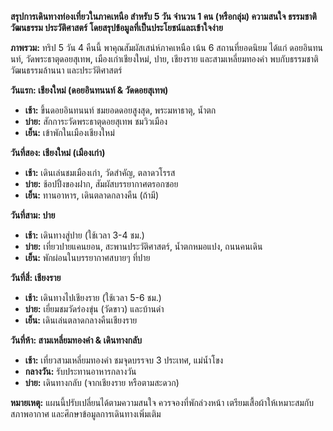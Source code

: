 **สรุปการเดินทางท่องเที่ยวในภาคเหนือ สำหรับ 5 วัน จำนวน 1 คน (หรือกลุ่ม) ความสนใจ ธรรมชาติ วัฒนธรรม ประวัติศาสตร์ โดยสรุปข้อมูลที่เป็นประโยชน์และเข้าใจง่าย**

**ภาพรวม:** ทริป 5 วัน 4 คืนนี้ พาคุณสัมผัสเสน่ห์ภาคเหนือ เน้น 6 สถานที่ยอดนิยม ได้แก่ ดอยอินทนนท์, วัดพระธาตุดอยสุเทพ, เมืองเก่าเชียงใหม่, ปาย, เชียงราย และสามเหลี่ยมทองคำ พบกับธรรมชาติ วัฒนธรรมล้านนา และประวัติศาสตร์

**วันแรก: เชียงใหม่ (ดอยอินทนนท์ & วัดดอยสุเทพ)**
* **เช้า:** ขึ้นดอยอินทนนท์ ชมยอดดอยสูงสุด, พระมหาธาตุ, น้ำตก
* **บ่าย:** สักการะวัดพระธาตุดอยสุเทพ ชมวิวเมือง
* **เย็น:** เข้าพักในเมืองเชียงใหม่

**วันที่สอง: เชียงใหม่ (เมืองเก่า)**
* **เช้า:** เดินเล่นชมเมืองเก่า, วัดสำคัญ, ตลาดวโรรส
* **บ่าย:** ช้อปปิ้งของฝาก, สัมผัสบรรยากาศตรอกซอย
* **เย็น:** ทานอาหาร, เดินตลาดกลางคืน (ถ้ามี)

**วันที่สาม: ปาย**
* **เช้า:** เดินทางสู่ปาย (ใช้เวลา 3-4 ชม.)
* **บ่าย:** เที่ยวปายแคนยอน, สะพานประวัติศาสตร์, น้ำตกหมอแปง, ถนนคนเดิน
* **เย็น:** พักผ่อนในบรรยากาศสบายๆ ที่ปาย

**วันที่สี่: เชียงราย**
* **เช้า:** เดินทางไปเชียงราย (ใช้เวลา 5-6 ชม.)
* **บ่าย:** เยี่ยมชมวัดร่องขุ่น (วัดขาว) และบ้านดำ
* **เย็น:** เดินเล่นตลาดกลางคืนเชียงราย

**วันที่ห้า: สามเหลี่ยมทองคำ & เดินทางกลับ**
* **เช้า:** เที่ยวสามเหลี่ยมทองคำ ชมจุดบรรจบ 3 ประเทศ, แม่น้ำโขง
* **กลางวัน:** รับประทานอาหารกลางวัน
* **บ่าย:** เดินทางกลับ (จากเชียงราย หรือตามสะดวก)

**หมายเหตุ:** แผนนี้ปรับเปลี่ยนได้ตามความสนใจ ควรจองที่พักล่วงหน้า เตรียมเสื้อผ้าให้เหมาะสมกับสภาพอากาศ และศึกษาข้อมูลการเดินทางเพิ่มเติม